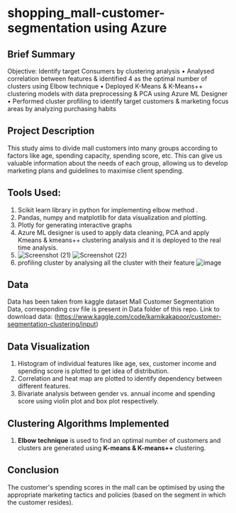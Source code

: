 # shopping_mall-customer-segmentation using Azure


## Brief Summary 

Objective: Identify target Consumers by clustering analysis
• Analysed correlation between features & identified 4 as the optimal number of clusters using Elbow technique
• Deployed K-Means & K-Means++ clustering models with data preprocessing & PCA using Azure ML Designer
• Performed cluster profiling to identify target customers & marketing focus areas by analyzing purchasing habits



## Project Description
This study aims to divide mall customers into many groups according to factors like age, spending capacity, spending score, etc. This can give us valuable information about the needs of each group, allowing us to develop marketing plans and guidelines to maximise client spending.

## Tools Used:
1. Scikit learn library in python for implementing elbow method .
2. Pandas, numpy and matplotlib for data visualization and plotting.
3. Plotly for generating interactive graphs
4. Azure ML designer is used to apply data cleaning, PCA and apply Kmeans & kmeans++ clustering analysis and it is deployed to the real time analysis.
5. ![Screenshot (21)](https://github.com/meetj6897/shopping_mall-customer-segmentation/assets/101456221/6f750167-607d-42b0-b715-46ce316ac5eb)
![Screenshot (22)](https://github.com/meetj6897/shopping_mall-customer-segmentation/assets/101456221/86090942-8889-4c34-a060-c807133faa7e)
6. profiling cluster by analysing all the cluster with their feature
   ![image](https://github.com/meetj6897/shopping_mall-customer-segmentation/assets/101456221/e0e057f1-3ee3-46cb-a696-dad09e6e669f)



## Data
Data has been taken from kaggle dataset Mall Customer Segmentation Data, corresponding csv file is present in Data folder of this repo. Link to download data: 
(https://www.kaggle.com/code/karnikakapoor/customer-segmentation-clustering/input)

## Data Visualization
1. Histogram of individual features like age, sex, customer income and spending score is plotted to get idea of distribution.
2. Correlation and heat map are plotted to identify dependency between different features.
3. Bivariate analysis between gender vs. annual income and spending score using violin plot and box plot respectively.

## Clustering Algorithms Implemented
1. **Elbow technique** is used to find an optimal number of customers and clusters are generated using **K-means & K-means++** clustering.

## Conclusion
The customer's spending scores in the mall can be optimised by using the appropriate marketing tactics and policies (based on the segment in which the customer resides).

